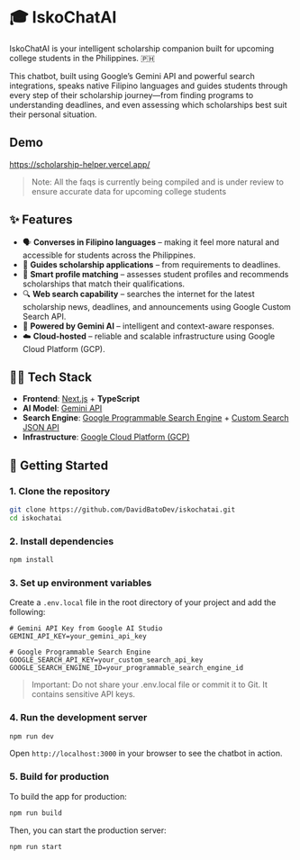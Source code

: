 # 🎓 IskoChatAI

IskoChatAI is your intelligent scholarship companion built for upcoming college students in the Philippines. 🇵🇭

This chatbot, built using Google’s Gemini API and powerful search integrations, speaks native Filipino languages and guides students through every step of their scholarship journey—from finding programs to understanding deadlines, and even assessing which scholarships best suit their personal situation.

## Demo
https://scholarship-helper.vercel.app/

> Note: All the faqs is currently being compiled and is under review to ensure accurate data for upcoming college students

## ✨ Features

- 🗣️ **Converses in Filipino languages** – making it feel more natural and accessible for students across the Philippines.
- 📅 **Guides scholarship applications** – from requirements to deadlines.
- 🧠 **Smart profile matching** – assesses student profiles and recommends scholarships that match their qualifications.
- 🔍 **Web search capability** – searches the internet for the latest scholarship news, deadlines, and announcements using Google Custom Search API.
- 🤖 **Powered by Gemini AI** – intelligent and context-aware responses.
- ☁️ **Cloud-hosted** – reliable and scalable infrastructure using Google Cloud Platform (GCP).

## 🧑‍💻 Tech Stack

- **Frontend**: [Next.js](https://nextjs.org/) + **TypeScript**
- **AI Model**: [Gemini API](https://ai.google.dev/)
- **Search Engine**: [Google Programmable Search Engine](https://programmablesearchengine.google.com/about/) + [Custom Search JSON API](https://developers.google.com/custom-search/v1/overview)
- **Infrastructure**: [Google Cloud Platform (GCP)](https://cloud.google.com/)

## 🚀 Getting Started

### 1. Clone the repository

```bash
git clone https://github.com/DavidBatoDev/iskochatai.git
cd iskochatai
```

### 2. Install dependencies

```bash
npm install
```

### 3. Set up environment variables

Create a `.env.local` file in the root directory of your project and add the following:

```env
# Gemini API Key from Google AI Studio
GEMINI_API_KEY=your_gemini_api_key

# Google Programmable Search Engine
GOOGLE_SEARCH_API_KEY=your_custom_search_api_key
GOOGLE_SEARCH_ENGINE_ID=your_programmable_search_engine_id
```

>  Important: Do not share your .env.local file or commit it to Git. It contains sensitive API keys.

### 4. Run the development server

```bash
npm run dev
```

Open `http://localhost:3000` in your browser to see the chatbot in action.


### 5. Build for production

To build the app for production:

```bash
npm run build
```

Then, you can start the production server:

```bash
npm run start
```